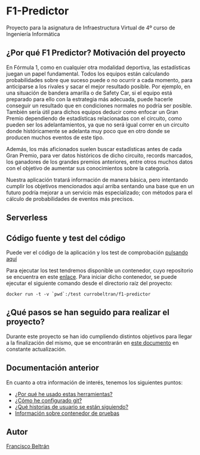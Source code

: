 # F1-Predictor
Proyecto para la asignatura de Infraestructura Virtual de 4º curso de Ingeniería Informática

## ¿Por qué F1 Predictor? Motivación del proyecto

En Fórmula 1, como en cualquier otra modalidad deportiva, las estadísticas juegan un papel fundamental. Todos los equipos están calculando probabilidades sobre que suceso puede o no ocurrir a cada momento, para anticiparse a los rivales y sacar el mejor resultado posible. Por ejemplo, en una situación de bandera amarilla o de Safety Car, si el equipo está preparado para ello con la estrategia más adecuada, puede hacerle conseguir un resultado que en condiciones normales no podría ser posible. También sería útil para dichos equipos deducir como enfocar un Gran Premio dependiendo de estadísticas relacionadas con el circuito, como pueden ser los adelantamientos, ya que no será igual correr en un circuito donde históricamente se adelanta muy poco que en otro donde se producen muchos eventos de este tipo.

Además, los más aficionados suelen buscar estadísticas antes de cada Gran Premio, para ver datos históricos de dicho circuito, records marcados, los ganadores de los grandes premios anteriores, entre otros muchos datos con el objetivo de aumentar sus conocimientos sobre la categoría.

Nuestra aplicación tratará información de manera básica, pero intentando cumplir los objetivos mencionados aquí arriba sentando una base que en un futuro podría mejorar a un servicio más especializado; con métodos para el cálculo de probabilidades de eventos más precisos.

## Serverless



## Código fuente y test del código

Puede ver el código de la aplicación y los test de comprobación [pulsando aquí](https://github.com/currobeltran/F1-Predictor/tree/master/src/f1predictor)

Para ejecutar los test tendremos disponible un contenedor, cuyo repositorio se encuentra en este [enlace](https://hub.docker.com/r/currobeltran/f1-predictor). Para iniciar dicho contenedor, se puede ejecutar el siguiente comando desde el directorio raíz del proyecto:

```shell
docker run -t -v `pwd`:/test currobeltran/f1-predictor
```

## ¿Qué pasos se han seguido para realizar el proyecto?

Durante este proyecto se han ido cumpliendo distintos objetivos para llegar a la finalización del mismo, que se encontrarán en [este documento](./docs/pasosrealizados.md) en constante actualización.

## Documentación anterior

En cuanto a otra información de interés, tenemos los siguientes puntos:

- [¿Por qué he usado estas herramientas?](./docs/herramientas.md)
- [¿Cómo he configurado git?](./docs/configuracion.md)
- [¿Qué historias de usuario se están siguiendo?](./docs/hu.md)
- [Información sobre contenedor de pruebas](./docs/docker.md)

## Autor

[Francisco Beltrán](https://github.com/currobeltran)